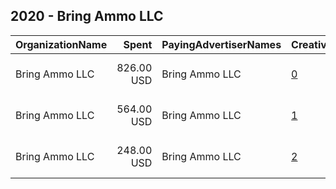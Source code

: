 ## 2020 - Bring Ammo LLC 
|OrganizationName|Spent|PayingAdvertiserNames|CreativeUrls|Impressions|Genders|AgeBrackets|CountryCodes|BillingAddresses|CandidateBallotInformation|
|:---|---:|:---|:---|---:|:---|:---|:---|:---|:---|
|Bring Ammo LLC|826.00 USD|Bring Ammo LLC|[0](https://www.snap.com/political-ads/asset/e79ba9a854274a6e513090f0d423141ce22ed1f0bc7d59cd7b996fba51d5fe6a?mediaType=jpg)|344,712||35+|united states|"3245 Peachtree Parkway, Suite D 135,Suwanee,30024,US"||
|Bring Ammo LLC|564.00 USD|Bring Ammo LLC|[1](https://www.snap.com/political-ads/asset/ea7140f93a5065457fa8064ce05b548b046e558006ba658f31e8aadb46248c6e?mediaType=mp4)|189,368||18+|united states|"3245 Peachtree Parkway, Suite D 135,Suwanee,30024,US"||
|Bring Ammo LLC|248.00 USD|Bring Ammo LLC|[2](https://www.snap.com/political-ads/asset/62f354ba35c04abad5fc4d07404a0224a69eff8dae53c56b4e04959f6a02149b?mediaType=jpg)|114,913||35+|united states|"3245 Peachtree Parkway, Suite D 135,Suwanee,30024,US"||
